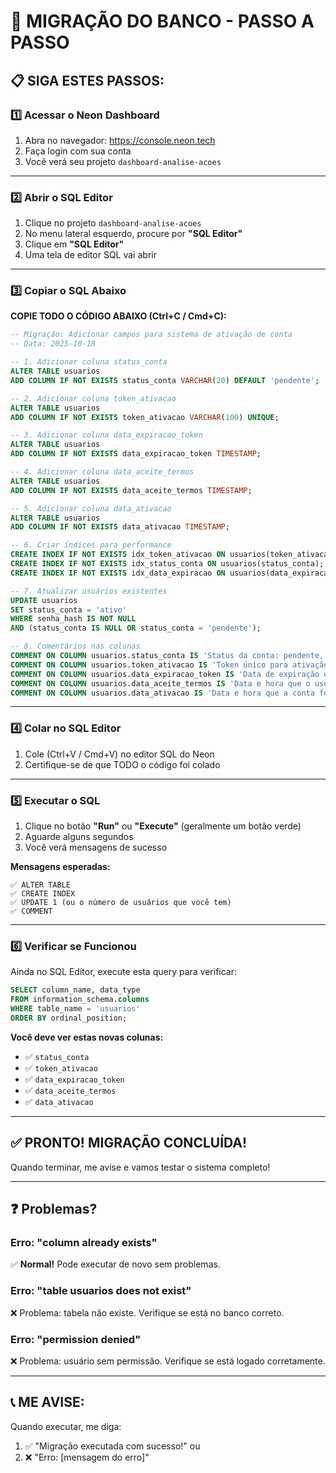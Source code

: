 # 🔧 MIGRAÇÃO DO BANCO - PASSO A PASSO

## 📋 **SIGA ESTES PASSOS:**

### **1️⃣ Acessar o Neon Dashboard**

1. Abra no navegador: https://console.neon.tech
2. Faça login com sua conta
3. Você verá seu projeto `dashboard-analise-acoes`

---

### **2️⃣ Abrir o SQL Editor**

1. Clique no projeto `dashboard-analise-acoes`
2. No menu lateral esquerdo, procure por **"SQL Editor"**
3. Clique em **"SQL Editor"**
4. Uma tela de editor SQL vai abrir

---

### **3️⃣ Copiar o SQL Abaixo**

**COPIE TODO O CÓDIGO ABAIXO (Ctrl+C / Cmd+C):**

```sql
-- Migração: Adicionar campos para sistema de ativação de conta
-- Data: 2025-10-18

-- 1. Adicionar coluna status_conta
ALTER TABLE usuarios 
ADD COLUMN IF NOT EXISTS status_conta VARCHAR(20) DEFAULT 'pendente';

-- 2. Adicionar coluna token_ativacao
ALTER TABLE usuarios 
ADD COLUMN IF NOT EXISTS token_ativacao VARCHAR(100) UNIQUE;

-- 3. Adicionar coluna data_expiracao_token
ALTER TABLE usuarios 
ADD COLUMN IF NOT EXISTS data_expiracao_token TIMESTAMP;

-- 4. Adicionar coluna data_aceite_termos
ALTER TABLE usuarios 
ADD COLUMN IF NOT EXISTS data_aceite_termos TIMESTAMP;

-- 5. Adicionar coluna data_ativacao
ALTER TABLE usuarios 
ADD COLUMN IF NOT EXISTS data_ativacao TIMESTAMP;

-- 6. Criar índices para performance
CREATE INDEX IF NOT EXISTS idx_token_ativacao ON usuarios(token_ativacao);
CREATE INDEX IF NOT EXISTS idx_status_conta ON usuarios(status_conta);
CREATE INDEX IF NOT EXISTS idx_data_expiracao ON usuarios(data_expiracao_token);

-- 7. Atualizar usuários existentes
UPDATE usuarios 
SET status_conta = 'ativo' 
WHERE senha_hash IS NOT NULL 
AND (status_conta IS NULL OR status_conta = 'pendente');

-- 8. Comentários nas colunas
COMMENT ON COLUMN usuarios.status_conta IS 'Status da conta: pendente, ativo, suspenso, cancelado';
COMMENT ON COLUMN usuarios.token_ativacao IS 'Token único para ativação de conta via email';
COMMENT ON COLUMN usuarios.data_expiracao_token IS 'Data de expiração do token (48 horas após criação)';
COMMENT ON COLUMN usuarios.data_aceite_termos IS 'Data e hora que o usuário aceitou os termos de uso';
COMMENT ON COLUMN usuarios.data_ativacao IS 'Data e hora que a conta foi ativada';
```

---

### **4️⃣ Colar no SQL Editor**

1. Cole (Ctrl+V / Cmd+V) no editor SQL do Neon
2. Certifique-se de que TODO o código foi colado

---

### **5️⃣ Executar o SQL**

1. Clique no botão **"Run"** ou **"Execute"** (geralmente um botão verde)
2. Aguarde alguns segundos
3. Você verá mensagens de sucesso

**Mensagens esperadas:**
```
✅ ALTER TABLE
✅ CREATE INDEX
✅ UPDATE 1 (ou o número de usuários que você tem)
✅ COMMENT
```

---

### **6️⃣ Verificar se Funcionou**

Ainda no SQL Editor, execute esta query para verificar:

```sql
SELECT column_name, data_type 
FROM information_schema.columns 
WHERE table_name = 'usuarios'
ORDER BY ordinal_position;
```

**Você deve ver estas novas colunas:**
- ✅ `status_conta`
- ✅ `token_ativacao`
- ✅ `data_expiracao_token`
- ✅ `data_aceite_termos`
- ✅ `data_ativacao`

---

## ✅ **PRONTO! MIGRAÇÃO CONCLUÍDA!**

Quando terminar, me avise e vamos testar o sistema completo!

---

## ❓ **Problemas?**

### **Erro: "column already exists"**
✅ **Normal!** Pode executar de novo sem problemas.

### **Erro: "table usuarios does not exist"**
❌ Problema: tabela não existe. Verifique se está no banco correto.

### **Erro: "permission denied"**
❌ Problema: usuário sem permissão. Verifique se está logado corretamente.

---

## 📞 **ME AVISE:**

Quando executar, me diga:
1. ✅ "Migração executada com sucesso!" ou
2. ❌ "Erro: [mensagem do erro]"

